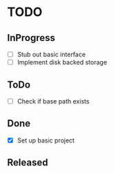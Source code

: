 # TODO

## InProgress
- [ ] Stub out basic interface
- [ ] Implement disk backed storage

## ToDo
- [ ] Check if base path exists

## Done
- [x] Set up basic project

## Released
